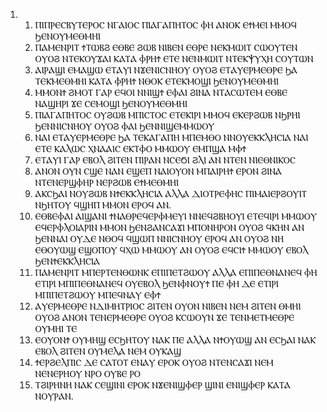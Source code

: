 <ol>
  <li>
    <ol>
      <li>ⲠⲒⲠⲢⲈⲤⲂⲨⲦⲈⲢⲞⲤ ⲚⲄⲀⲒⲞⲤ ⲠⲒⲀⲄⲀⲠⲎⲦⲞⲤ ⲪⲎ ⲀⲚⲞⲔ ⲈϮⲘⲈⲒ ⲘⲘⲞϤ ϦⲈⲚⲞⲨⲘⲈⲐⲘⲎⲒ</li>
      <li>ⲠⲀⲘⲈⲚⲢⲒⲦ ϮⲦⲰⲂϨ ⲈⲐⲂⲈ ϨⲰⲂ ⲚⲒⲂⲈⲚ ⲈⲐⲢⲈ ⲚⲈⲔⲘⲰⲒⲦ ⲤⲰⲞⲨⲦⲈⲚ ⲞⲨⲞϨ ⲚⲦⲈⲔⲞⲨϪⲀⲒ ⲔⲀⲦⲀ ⲪⲢⲎϮ ⲈⲦⲈ ⲚⲈⲚⲘⲰⲒⲦ ⲚⲦⲈⲔⲮⲨⲬⲎ ⲤⲞⲨⲦⲰⲚ</li>
      <li>ⲀⲒⲢⲀϢⲒ ⲈⲘⲀϢⲰ ⲈⲦⲀⲨⲒ ⲚϪⲈⲚⲒⲤⲚⲎⲞⲨ ⲞⲨⲞϨ ⲈⲦⲀⲨⲈⲢⲘⲈⲐⲢⲈ ϦⲀ ⲦⲈⲔⲘⲈⲐⲘⲎⲒ ⲔⲀⲦⲀ ⲪⲢⲎϮ ⲚⲐⲞⲔ ⲈⲦⲈⲔⲘⲞϢⲒ ϦⲈⲚⲞⲨⲘⲈⲐⲘⲎⲒ</li>
      <li>ⲘⲘⲞⲚϮ ϨⲘⲞⲦ ⲄⲀⲢ ⲈϤⲞⲒ ⲚⲚⲒϢϮ ⲈⲪⲀⲒ ϨⲒⲚⲀ ⲚⲦⲀⲤⲰⲦⲈⲘ ⲈⲐⲂⲈ ⲚⲀϢⲎⲢⲒ ϪⲈ ⲤⲈⲘⲞϢⲒ ϦⲈⲚⲞⲨⲘⲈⲐⲘⲎⲒ</li>
      <li>ⲠⲒⲀⲄⲀⲠⲎⲦⲞⲤ ⲞⲨϨⲰⲂ ⲘⲠⲒⲤⲦⲞⲤ ⲈⲦⲈⲔⲒⲢⲒ ⲘⲘⲞϤ ⲈⲔⲈⲢϨⲰⲂ ⲚϦⲢⲎⲒ ϦⲈⲚⲚⲒⲤⲚⲎⲞⲨ ⲞⲨⲞϨ ⲪⲀⲒ ϦⲈⲚⲚⲒϢⲈⲘⲘⲰⲞⲨ</li>
      <li>ⲚⲀⲒ ⲈⲦⲀⲨⲈⲢⲘⲈⲐⲢⲈ ϦⲀ ⲦⲈⲔⲀⲄⲀⲠⲎ ⲘⲠⲈⲘⲐⲞ ⲚⲚⲞⲨⲈⲔⲔⲖⲎⲤⲒⲀ ⲚⲀⲒ ⲈⲦⲈ ⲔⲀⲖⲰⲤ ⲬⲚⲀⲀⲒⲤ ⲈⲔⲦⲪⲞ ⲘⲘⲰⲞⲨ ⲈⲘⲠϢⲀ ⲘⲪϮ</li>
      <li>ⲈⲦⲀⲨⲒ ⲄⲀⲢ ⲈⲂⲞⲖ ϨⲒⲦⲈⲚ ⲠⲒⲢⲀⲚ ⲚⲤⲈϬⲒ ϨⲖⲒ ⲀⲚ ⲚⲦⲈⲚ ⲚⲒⲈⲐⲚⲒⲔⲞⲤ</li>
      <li>ⲀⲚⲞⲚ ⲞⲨⲚ ⲤϢⲈ ⲚⲀⲚ ⲈϢⲈⲠ ⲚⲀⲒⲞⲨⲞⲚ ⲘⲠⲀⲒⲢⲎϮ ⲈⲢⲞⲚ ϨⲒⲚⲀ ⲚⲦⲈⲚⲈⲢϢⲪⲎⲢ ⲚⲈⲢϨⲰⲂ ⲈϮⲘⲈⲐⲘⲎⲒ</li>
      <li>ⲀⲔⲤϦⲀⲒ ⲚⲞⲨϨⲰⲂ ⲚϮⲈⲔⲔⲖⲎⲤⲒⲀ ⲀⲖⲖⲀ ⲆⲒⲞⲦⲢⲈⲪⲎⲤ ⲠⲒⲘⲀⲒⲈⲢϨⲞⲨⲒⲦ ⲚϦⲎⲦⲞⲨ ϤϢⲎⲠ ⲘⲘⲞⲚ ⲈⲢⲞϤ ⲀⲚ.</li>
      <li>ⲈⲐⲂⲈⲪⲀⲒ ⲀⲒϢⲀⲚⲒ ϮⲚⲀⲐⲢⲈϤⲈⲢⲪⲘⲈⲨⲒ ⲚⲚⲈϤϨⲂⲎⲞⲨⲒ ⲈⲦⲈϤⲒⲢⲒ ⲘⲘⲰⲞⲨ ⲈϤⲈⲢⲪⲖⲞⲒⲀⲢⲒⲚ ⲘⲘⲞⲚ ϦⲈⲚϨⲀⲚⲤⲀϪⲒ ⲘⲠⲞⲚⲎⲢⲞⲚ ⲞⲨⲞϨ ϤⲔⲎⲚ ⲀⲚ ϦⲈⲚⲚⲀⲒ ⲞⲨⲆⲈ ⲚⲐⲞϤ ϤϢⲰⲠ ⲚⲚⲒⲤⲚⲎⲞⲨ ⲈⲢⲞϤ ⲀⲚ ⲞⲨⲞϨ ⲚⲎ ⲈⲐⲞⲨⲰϢ ⲈϢⲞⲠⲞⲨ ϤⲬⲰ ⲘⲘⲰⲞⲨ ⲀⲚ ⲞⲨⲞϨ ⲈϤⲤⲒϮ ⲘⲘⲰⲞⲨ ⲈⲂⲞⲖ ϦⲈⲚϮⲈⲔⲔⲖⲎⲤⲒⲀ</li>
      <li>ⲠⲀⲘⲈⲚⲢⲒⲦ ⲘⲠⲈⲢⲦⲈⲚⲐⲰⲚⲔ ⲈⲠⲒⲠⲈⲦϨⲰⲞⲨ ⲀⲖⲖⲀ ⲈⲠⲒⲠⲈⲐⲚⲀⲚⲈϤ ⲪⲎ ⲈⲦⲒⲢⲒ ⲘⲠⲒⲠⲈⲐⲚⲀⲚⲈϤ ⲞⲨⲈⲂⲞⲖ ϦⲈⲚⲪⲚⲞⲨϮ ⲠⲈ ⲪⲎ ⲆⲈ ⲈⲦⲒⲢⲒ ⲘⲠⲒⲠⲈⲦϨⲰⲞⲨ ⲘⲠⲈϤⲚⲀⲨ ⲈⲪϮ</li>
      <li>ⲀⲨⲈⲢⲘⲈⲐⲢⲈ ⲚⲆⲒⲘⲎⲦⲢⲒⲞⲤ ϨⲒⲦⲈⲚ ⲞⲨⲞⲚ ⲚⲒⲂⲈⲚ ⲚⲈⲘ ϨⲒⲦⲈⲚ ⲐⲘⲎⲒ ⲞⲨⲞϨ ⲀⲚⲞⲚ ⲦⲈⲚⲈⲢⲘⲈⲐⲢⲈ ⲞⲨⲞϨ ⲔⲤⲰⲞⲨⲚ ϪⲈ ⲦⲈⲚⲘⲈⲦⲘⲈⲐⲢⲈ ⲞⲨⲘⲎⲒ ⲦⲈ</li>
      <li>ⲈⲞⲨⲞⲚϮ ⲞⲨⲘⲎϢ ⲈⲤϦⲎⲦⲞⲨ ⲚⲀⲔ ⲠⲈ ⲀⲖⲖⲀ ⲚϮⲞⲨⲰϢ ⲀⲚ ⲈⲤϦⲀⲒ ⲚⲀⲔ ⲈⲂⲞⲖ ϨⲒⲦⲈⲚ ⲞⲨⲘⲈⲖⲀ ⲚⲈⲘ ⲞⲨⲔⲀϢ</li>
      <li>ϮⲈⲢϨⲈⲖⲠⲒⲤ ⲆⲈ ⲤⲀⲦⲞⲦ ⲈⲚⲀⲨ ⲈⲢⲞⲔ ⲞⲨⲞϨ ⲚⲦⲈⲚⲤⲀϪⲒ ⲚⲈⲘ ⲚⲈⲚⲈⲢⲎⲞⲨ ⲚⲢⲞ ⲞⲨⲂⲈ ⲢⲞ</li>
      <li>ⲦϨⲒⲢⲎⲚⲎ ⲚⲀⲔ ⲤⲈϢⲒⲚⲒ ⲈⲢⲞⲔ ⲚϪⲈⲚⲒϢⲪⲈⲢ ϢⲒⲚⲒ ⲈⲚⲒϢⲪⲈⲢ ⲔⲀⲦⲀ ⲚⲞⲨⲢⲀⲚ.</li>
    </ol>
  </li>
</ol>